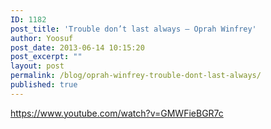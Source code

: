 ```yaml
---
ID: 1182
post_title: 'Trouble don’t last always – Oprah Winfrey'
author: Yoosuf
post_date: 2013-06-14 10:15:20
post_excerpt: ""
layout: post
permalink: /blog/oprah-winfrey-trouble-dont-last-always/
published: true
---
```

https://www.youtube.com/watch?v=GMWFieBGR7c